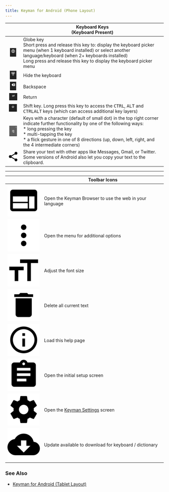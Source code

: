 ```yaml
---
title: Keyman for Android (Phone Layout)
---
```


|   | Keyboard Keys <br/>(Keyboard Present) |
|---|---|
| ![](../android_images/globe-ap.png) | Globe key<br>Short press and release this key to: display the keyboard picker menu (when 1 keyboard installed) or select another language/keyboard (when 2+ keyboards installed)<br> Long press and release this key to display the keyboard picker menu |
| ![](../android_images/hide-keyboard-ap.png) | Hide the keyboard |
| ![](../android_images/backspace-ap.png) | Backspace |
| ![](../android_images/return-ap.png) | Return |
| ![](../android_images/shift-ap.png) | Shift key. Long press this key to access the <kbd>CTRL</kbd>, <kbd>ALT</kbd> and <kbd>CTRL</kbd><kbd>ALT</kbd> keys (which can access additional key layers) |
| ![](../android_images/touch-hold-ap.png) | Keys with a character (default of small dot) in the top right corner indicate further functionality by one of the following ways:<br> * long pressing the key<br> * multi-tapping the key<br> * a flick gesture in one of 8 directions (up, down, left, right, and the 4 intermediate corners) |
| ![](../android_images/share-a.png) | Share your text with other apps like Messages, Gmail, or Twitter. Some versions of Android also let you copy your text to the clipboard. |

----

|   | Toolbar Icons |
|---|---|
| ![](../android_images/browser-a.png) | Open the Keyman Browser to use the web in your language |
| ![](../android_images/menu-icon-a.png) | Open the menu for additional options |
| ![](../android_images/font-size-a.png) | Adjust the font size |
| ![](../android_images/delete-a.png) | Delete all current text |
| ![](../android_images/info-a.png) | Load this help page |
| ![](../android_images/get-started-a.png) | Open the initial setup screen |
| ![](../android_images/settings-a.png) | Open the [Keyman Settings](../basic/config/) screen |
| ![](../android_images/ic_cloud_download.png) | Update available to download for keyboard / dictionary |

### See Also
* [Keyman for Android (Tablet Layout)](menu-tablet)
